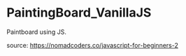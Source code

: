 # PaintingBoard_VanillaJS
Paintboard using JS.

source: https://nomadcoders.co/javascript-for-beginners-2
